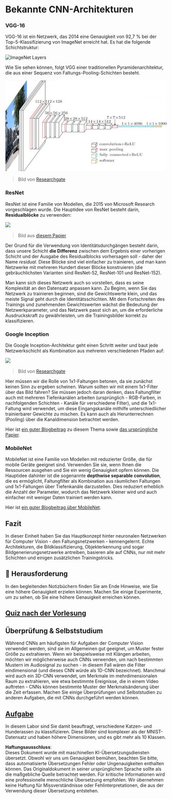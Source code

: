 # Bekannte CNN-Architekturen

### VGG-16

VGG-16 ist ein Netzwerk, das 2014 eine Genauigkeit von 92,7 % bei der Top-5-Klassifizierung von ImageNet erreicht hat. Es hat die folgende Schichtstruktur:

![ImageNet Layers](../../../../../translated_images/vgg-16-arch1.d901a5583b3a51baeaab3e768567d921e5d54befa46e1e642616c5458c934028.de.jpg)

Wie Sie sehen können, folgt VGG einer traditionellen Pyramidenarchitektur, die aus einer Sequenz von Faltungs-Pooling-Schichten besteht.

![ImageNet Pyramid](../../../../../translated_images/vgg-16-arch.64ff2137f50dd49fdaa786e3f3a975b3f22615efd13efb19c5d22f12e01451a1.de.jpg)

> Bild von [Researchgate](https://www.researchgate.net/figure/Vgg16-model-structure-To-get-the-VGG-NIN-model-we-replace-the-2-nd-4-th-6-th-7-th_fig2_335194493)

### ResNet

ResNet ist eine Familie von Modellen, die 2015 von Microsoft Research vorgeschlagen wurde. Die Hauptidee von ResNet besteht darin, **Residualblöcke** zu verwenden:

<img src="images/resnet-block.png" width="300"/>

> Bild aus [diesem Papier](https://arxiv.org/pdf/1512.03385.pdf)

Der Grund für die Verwendung von Identitätsdurchgängen besteht darin, dass unsere Schicht **die Differenz** zwischen dem Ergebnis einer vorherigen Schicht und der Ausgabe des Residualblocks vorhersagen soll - daher der Name *residual*. Diese Blöcke sind viel einfacher zu trainieren, und man kann Netzwerke mit mehreren Hundert dieser Blöcke konstruieren (die gebräuchlichsten Varianten sind ResNet-52, ResNet-101 und ResNet-152).

Man kann sich dieses Netzwerk auch so vorstellen, dass es seine Komplexität an den Datensatz anpassen kann. Zu Beginn, wenn Sie das Netzwerk zu trainieren beginnen, sind die Gewichtswerte klein, und das meiste Signal geht durch die Identitätsschichten. Mit dem Fortschreiten des Trainings und zunehmenden Gewichtswerten wächst die Bedeutung der Netzwerkparameter, und das Netzwerk passt sich an, um die erforderliche Ausdruckskraft zu gewährleisten, um die Trainingsbilder korrekt zu klassifizieren.

### Google Inception

Die Google Inception-Architektur geht einen Schritt weiter und baut jede Netzwerkschicht als Kombination aus mehreren verschiedenen Pfaden auf:

<img src="images/inception.png" width="400"/>

> Bild von [Researchgate](https://www.researchgate.net/figure/Inception-module-with-dimension-reductions-left-and-schema-for-Inception-ResNet-v1_fig2_355547454)

Hier müssen wir die Rolle von 1x1-Faltungen betonen, da sie zunächst keinen Sinn zu ergeben scheinen. Warum sollten wir mit einem 1x1-Filter über das Bild fahren? Sie müssen jedoch daran denken, dass Faltungfilter auch mit mehreren Tiefenkanälen arbeiten (ursprünglich - RGB-Farben, in nachfolgenden Schichten - Kanäle für verschiedene Filter), und die 1x1-Faltung wird verwendet, um diese Eingangskanäle mithilfe unterschiedlicher trainierbarer Gewichte zu mischen. Es kann auch als Herunterrechnen (Pooling) über die Kanaldimension betrachtet werden.

Hier ist [ein guter Blogbeitrag](https://medium.com/analytics-vidhya/talented-mr-1x1-comprehensive-look-at-1x1-convolution-in-deep-learning-f6b355825578) zu diesem Thema sowie [das ursprüngliche Papier](https://arxiv.org/pdf/1312.4400.pdf).

### MobileNet

MobileNet ist eine Familie von Modellen mit reduzierter Größe, die für mobile Geräte geeignet sind. Verwenden Sie sie, wenn Ihnen die Ressourcen ausgehen und Sie ein wenig Genauigkeit opfern können. Die Hauptidee dahinter ist die sogenannte **depthwise separable convolution**, die es ermöglicht, Faltungfilter als Kombination aus räumlichen Faltungen und 1x1-Faltungen über Tiefenkanäle darzustellen. Dies reduziert erheblich die Anzahl der Parameter, wodurch das Netzwerk kleiner wird und auch einfacher mit weniger Daten trainiert werden kann.

Hier ist [ein guter Blogbeitrag über MobileNet](https://medium.com/analytics-vidhya/image-classification-with-mobilenet-cc6fbb2cd470).

## Fazit

In dieser Einheit haben Sie das Hauptkonzept hinter neuronalen Netzwerken für Computer Vision - den Faltungsnetzwerken - kennengelernt. Echte Architekturen, die Bildklassifizierung, Objekterkennung und sogar Bildgenerierungsnetzwerke antreiben, basieren alle auf CNNs, nur mit mehr Schichten und einigen zusätzlichen Trainingstricks.

## 🚀 Herausforderung

In den begleitenden Notizbüchern finden Sie am Ende Hinweise, wie Sie eine höhere Genauigkeit erzielen können. Machen Sie einige Experimente, um zu sehen, ob Sie eine höhere Genauigkeit erreichen können.

## [Quiz nach der Vorlesung](https://red-field-0a6ddfd03.1.azurestaticapps.net/quiz/207)

## Überprüfung & Selbststudium

Während CNNs am häufigsten für Aufgaben der Computer Vision verwendet werden, sind sie im Allgemeinen gut geeignet, um Muster fester Größe zu extrahieren. Wenn wir beispielsweise mit Klängen arbeiten, möchten wir möglicherweise auch CNNs verwenden, um nach bestimmten Mustern im Audiosignal zu suchen - in diesem Fall wären die Filter eindimensional (und dieses CNN würde als 1D-CNN bezeichnet). Manchmal wird auch ein 3D-CNN verwendet, um Merkmale im mehrdimensionalen Raum zu extrahieren, wie etwa bestimmte Ereignisse, die in einem Video auftreten - CNNs können bestimmte Muster der Merkmalsänderung über die Zeit erfassen. Machen Sie einige Überprüfungen und Selbststudien zu anderen Aufgaben, die mit CNNs durchgeführt werden können.

## [Aufgabe](lab/README.md)

In diesem Labor sind Sie damit beauftragt, verschiedene Katzen- und Hunderassen zu klassifizieren. Diese Bilder sind komplexer als der MNIST-Datensatz und haben höhere Dimensionen, und es gibt mehr als 10 Klassen.

**Haftungsausschluss**:  
Dieses Dokument wurde mit maschinellen KI-Übersetzungsdiensten übersetzt. Obwohl wir uns um Genauigkeit bemühen, beachten Sie bitte, dass automatisierte Übersetzungen Fehler oder Ungenauigkeiten enthalten können. Das Originaldokument in seiner ursprünglichen Sprache sollte als die maßgebliche Quelle betrachtet werden. Für kritische Informationen wird eine professionelle menschliche Übersetzung empfohlen. Wir übernehmen keine Haftung für Missverständnisse oder Fehlinterpretationen, die aus der Verwendung dieser Übersetzung entstehen.